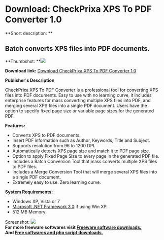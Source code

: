 # Download: CheckPrixa XPS To PDF Converter 1.0

**Short description: **

## Batch converts XPS files into PDF documents.

  
**Thumbshot: **![](http://www.freewarefiles.com/screenshot/cpxps2pdf_md.jpg)   
  
**Download link:** [Download CheckPrixa XPS To PDF Converter 1.0](http://freesoftwares.boysofts.com/CheckPrixa-XPS-To-PDF-Converter_program_65411.html)  
  

**Publisher's Description**  
  

CheckPrixa XPS To PDF Converter is a professional tool for converting XPS
files into PDF documents. Easy to use with no learning curve, it includes
enterprise features for mass converting multiple XPS files into PDF, and
merging several XPS files into a single PDF document. Users have the option to
specify fixed page size or variable page sizes for the generated PDF.

**Features:**

  * Converts XPS to PDF documents. 
  * Insert PDF information such as Author, Keywords, Title and Subject. 
  * Supports resolution from 96 to 1200 DPI. 
  * Automatically detects XPS page size and match it to PDF page size. 
  * Option to apply Fixed Page Size to every page in the generated PDF file. 
  * Includes a Batch Conversion Tool that mass converts multiple XPS files to PDF files. 
  * Includes a Merge Conversion Tool that will merge several XPS files into a single PDF document. 
  * Extremely easy to use. Zero learning curve. 

**System Requirements:**

  * Windows XP, Vista or 7 
  * [Microsoft .NET Framework 3.0](http://www.freewarefiles.com/Microsoft-NET-Framework-3-Redistributable_program_21373.html) if using Win XP. 
  * 512 MB Memory 

  
  
Screenshot: ![](http://www.freewarefiles.com/screenshot/cpxps2pdf.jpg)  
**For more freeware softwares visit [Freeware software downloads.](http://freesoftwares.boysofts.com/)**   
**And [Free softwares and php script downloads.](http://www.boysofts.com/)**

